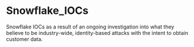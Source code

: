 # Snowflake_IOCs
Snowflake IOCs as a result of an ongoing investigation into what they believe to be industry-wide, identity-based attacks with the intent to obtain customer data. 
